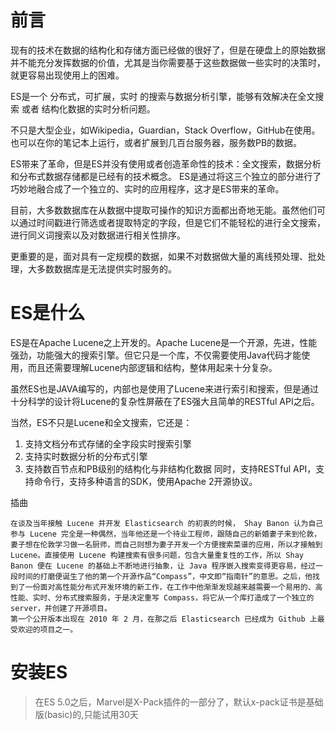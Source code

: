 # 前言

现有的技术在数据的结构化和存储方面已经做的很好了，但是在硬盘上的原始数据并不能充分发挥数据的价值，尤其是当你需要基于这些数据做一些实时的决策时，就更容易出现使用上的困难。

ES是一个 分布式，可扩展，实时 的搜索与数据分析引擎，能够有效解决在全文搜索 或者 结构化数据的实时分析问题。

不只是大型企业，如Wikipedia，Guardian，Stack Overflow，GitHub在使用。
也可以在你的笔记本上运行，或者扩展到几百台服务器，服务数PB的数据。

ES带来了革命，但是ES并没有使用或者创造革命性的技术：全文搜索，数据分析和分布式数据存储都是已经有的技术概念。
ES是通过将这三个独立的部分进行了巧妙地融合成了一个独立的、实时的应用程序，这才是ES带来的革命。

目前，大多数数据库在从数据中提取可操作的知识方面都出奇地无能。虽然他们可以通过时间戳进行筛选或者提取特定的字段，但是它们不能轻松的进行全文搜索，进行同义词搜索以及对数据进行相关性排序。

更重要的是，面对具有一定规模的数据，如果不对数据做大量的离线预处理、批处理，大多数数据库是无法提供实时服务的。

# ES是什么

ES是在Apache Lucene之上开发的。Apache Lucene是一个开源，先进，性能强劲，功能强大的搜索引擎。但它只是一个库，不仅需要使用Java代码才能使用，而且还需要理解Lucene内部逻辑和结构，整体用起来十分复杂。

虽然ES也是JAVA编写的，内部也是使用了Lucene来进行索引和搜索，但是通过十分科学的设计将Lucene的复杂性屏蔽在了ES强大且简单的RESTful API之后。

当然，ES不只是Lucene和全文搜索，它还是：
1. 支持文档分布式存储的全字段实时搜索引擎
2. 支持实时数据分析的分布式引擎
3. 支持数百节点和PB级别的结构化与非结构化数据
同时，支持RESTful API，支持命令行，支持多种语言的SDK，使用Apache 2开源协议。

插曲
```
在谈及当年接触 Lucene 并开发 Elasticsearch 的初衷的时候， Shay Banon 认为自己参与 Lucene 完全是一种偶然，当年他还是一个待业工程师，跟随自己的新婚妻子来到伦敦，妻子想在伦敦学习做一名厨师，而自己则想为妻子开发一个方便搜索菜谱的应用，所以才接触到 Lucene。直接使用 Lucene 构建搜索有很多问题，包含大量重复性的工作，所以 Shay Banon 便在 Lucene 的基础上不断地进行抽象，让 Java 程序嵌入搜索变得更容易，经过一段时间的打磨便诞生了他的第一个开源作品“Compass”，中文即“指南针”的意思。之后，他找到了一份面对高性能分布式开发环境的新工作，在工作中他渐渐发现越来越需要一个易用的、高性能、实时、分布式搜索服务，于是决定重写 Compass，将它从一个库打造成了一个独立的 server，并创建了开源项目。
第一个公开版本出现在 2010 年 2 月，在那之后 Elasticsearch 已经成为 Github 上最受欢迎的项目之一。
```

# 安装ES

> 在ES 5.0之后，Marvel是X-Pack插件的一部分了，默认x-pack证书是基础版(basic)的,只能试用30天

